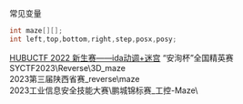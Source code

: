 

常见变量
```c
int maze[][];
int left,top,bottom,right,step,posx,posy;
```

[HUBUCTF 2022 新生赛——ida动调+迷宫](https://mp.weixin.qq.com/s/DHA3thKYeKHaVsODNA6aPg)
“安洵杯”全国精英赛SYCTF2023\Reverse\3D_maze\
2023第三届陕西省赛_reverse\maze\
2023工业信息安全技能大赛\鹏城锦标赛\_工控-Maze\